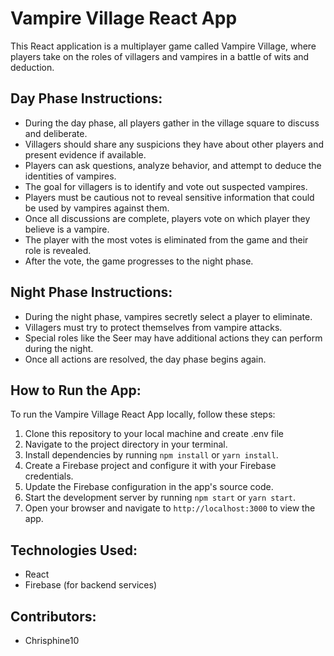 # Vampire Village React App

This React application is a multiplayer game called Vampire Village, where players take on the roles of villagers and vampires in a battle of wits and deduction.

## Day Phase Instructions:

- During the day phase, all players gather in the village square to discuss and deliberate.
- Villagers should share any suspicions they have about other players and present evidence if available.
- Players can ask questions, analyze behavior, and attempt to deduce the identities of vampires.
- The goal for villagers is to identify and vote out suspected vampires.
- Players must be cautious not to reveal sensitive information that could be used by vampires against them.
- Once all discussions are complete, players vote on which player they believe is a vampire.
- The player with the most votes is eliminated from the game and their role is revealed.
- After the vote, the game progresses to the night phase.

## Night Phase Instructions:

- During the night phase, vampires secretly select a player to eliminate.
- Villagers must try to protect themselves from vampire attacks.
- Special roles like the Seer may have additional actions they can perform during the night.
- Once all actions are resolved, the day phase begins again.

## How to Run the App:

To run the Vampire Village React App locally, follow these steps:

1. Clone this repository to your local machine and create .env file
2. Navigate to the project directory in your terminal.
3. Install dependencies by running `npm install` or `yarn install`.
4. Create a Firebase project and configure it with your Firebase credentials.
5. Update the Firebase configuration in the app's source code.
6. Start the development server by running `npm start` or `yarn start`.
7. Open your browser and navigate to `http://localhost:3000` to view the app.

## Technologies Used:

- React
- Firebase (for backend services)

## Contributors:

- Chrisphine10

